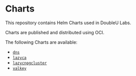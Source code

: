 # Charts

This repository contains Helm Charts used in DoubleU Labs.

Charts are published and distributed using OCI.

The following Charts are available:

- [`dns`](./charts/dns/README.md)
- [`lazyca`](./charts/lazyca/README.md)
- [`lazycnpgcluster`](./charts/lazycnpgcluster/README.md)
- [`valkey`](./charts/valkey/README.md)

